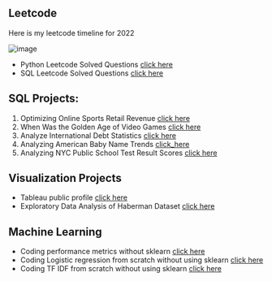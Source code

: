 ## Leetcode
Here is my leetcode timeline for 2022

  ![image](https://user-images.githubusercontent.com/39691422/187831647-78b7f4c1-33b3-4849-9e2d-d769d55f0bf6.png)

- Python Leetcode Solved Questions [click here](https://github.com/dhananjay93/leetcode/tree/main/python)
- SQL Leetcode Solved Questions [click here](https://github.com/dhananjay93/leetcode/tree/main/sql)

## SQL Projects:
  1. Optimizing Online Sports Retail Revenue [click here](https://github.com/dhananjay93/SQL-Projects/blob/main/Optimizing%20Online%20Sports%20Retail%20Revenue/notebook.ipynb)
  2. When Was the Golden Age of Video Games [click here](https://github.com/dhananjay93/SQL-Projects/blob/main/When%20Was%20the%20Golden%20Age%20of%20Video%20Games_/notebook.ipynb)
  3. Analyze International Debt Statistics [click here](https://github.com/dhananjay93/SQL-Projects/blob/main/Analyze%20International%20Debt%20Statistics/notebook.ipynb)
  4. Analyzing American Baby Name Trends [click_here](https://github.com/dhananjay93/SQL-Projects/blob/main/Analyzing%20American%20Baby%20Name%20Trends/notebook.ipynb)
  5. Analyzing NYC Public School Test Result Scores [click here](https://github.com/dhananjay93/SQL-Projects/blob/main/Analyzing%20NYC%20Public%20School%20Test%20Result%20Scores/notebook.ipynb)
 
## Visualization Projects

- Tableau public profile [click here](https://public.tableau.com/app/profile/dhananjay.hawal)
- Exploratory Data Analysis of Haberman Dataset [click here](https://github.com/dhananjay93/Machine-Learning/blob/main/Haberman_Dataset.ipynb)

## Machine Learning

- Coding performance metrics without sklearn [click here](https://github.com/dhananjay93/dhananjay93.github.io/blob/main/5_Performance_metrics_Instructions.ipynb)
- Coding Logistic regression from scratch without using sklearn [click here](https://github.com/dhananjay93/Machine-Learning/blob/main/Logistic_Regression_from_Scratch.ipynb)
- Coding TF IDF from scratch without using sklearn [click here](https://github.com/dhananjay93/Machine-Learning/blob/main/TF_IDF_from_Scratch.ipynb)

<style>
  .footer {
  display:none;
  }
</style>
